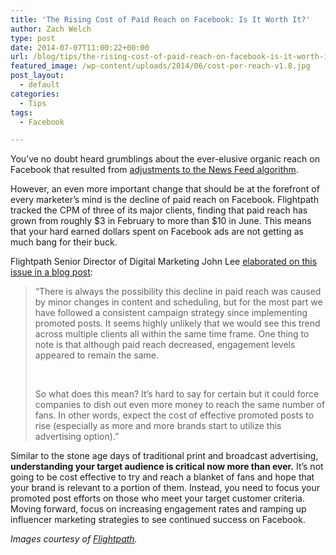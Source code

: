 ```yaml
---
title: 'The Rising Cost of Paid Reach on Facebook: Is It Worth It?'
author: Zach Welch
type: post
date: 2014-07-07T11:00:22+00:00
url: /blog/tips/the-rising-cost-of-paid-reach-on-facebook-is-it-worth-it
featured_image: /wp-content/uploads/2014/06/cost-per-reach-v1.8.jpg
post_layout:
  - default
categories:
  - Tips
tags:
  - Facebook

---
```

You’ve no doubt heard grumblings about the ever-elusive organic reach on Facebook that resulted from [adjustments to the News Feed algorithm][1].

However, an even more important change that should be at the forefront of every marketer’s mind is the decline of paid reach on Facebook. Flightpath tracked the CPM of three of its major clients, finding that paid reach has grown from roughly $3 in February to more than $10 in June. This means that your hard earned dollars spent on Facebook ads are not getting as much bang for their buck.

Flightpath Senior Director of Digital Marketing John Lee [elaborated on this issue in a blog post][2]:

> “There is always the possibility this decline in paid reach was caused by minor changes in content and scheduling, but for the most part we have followed a consistent campaign strategy since implementing promoted posts. It seems highly unlikely that we would see this trend across multiple clients all within the same time frame. One thing to note is that although paid reach decreased, engagement levels appeared to remain the same.
> 
> &nbsp;
> 
> So what does this mean? It’s hard to say for certain but it could force companies to dish out even more money to reach the same number of fans. In other words, expect the cost of effective promoted posts to rise (especially as more and more brands start to utilize this advertising option).”

Similar to the stone age days of traditional print and broadcast advertising, **understanding your target audience is critical now more than ever.** It’s not going to be cost effective to try and reach a blanket of fans and hope that your brand is relevant to a portion of them. Instead, you need to focus your promoted post efforts on those who meet your target customer criteria. Moving forward, focus on increasing engagement rates and ramping up influencer marketing strategies to see continued success on Facebook.

_Images courtesy of_ [_Flightpath_][2]_._

 [1]: https://www.facebook.com/business/news/Organic-Reach-on-Facebook
 [2]: http://www.flightpath.com/insights/index.php/2014/06/future-facebook-paid-reach/